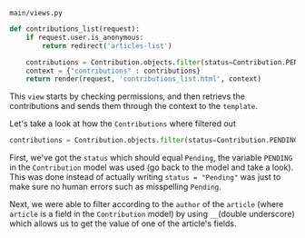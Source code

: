 `main/views.py`
```python
def contributions_list(request):
	if request.user.is_anonymous:
		return redirect('articles-list')

	contributions = Contribution.objects.filter(status=Contribution.PENDING, article__author=request.user)
	context = {"contributions" : contributions}
	return render(request, 'contributions_list.html', context)
```

This `view` starts by checking permissions, and then retrievs the contributions and sends them through the context to the `template`.

Let's take a look at how the `Contributions` where filtered out
```python
contributions = Contribution.objects.filter(status=Contribution.PENDING, article__author=request.user)
```
First, we've got the `status` which should equal `Pending`, the variable `PENDING` in the `Contribution` model was used (go back to the model and take a look). This was done instead of actually writing `status = "Pending"` was just to make sure no human errors such as misspelling `Pending`.

Next, we were able to filter according to the `author` of the `article` (where `article` is a field in the `Contribution` model) by using `__`(double underscore) which allows us to get the value of one of the article's fields.